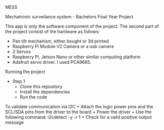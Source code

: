 MESS

Mechatronic surveilance system - Bachelors Final Year Project

This app is only the software component of the project.
The second part of the project consist of the hardware as follows:
+ Pan tilt mechanism, either bought or 3d printed
+ Raspberry Pi Module V2 Camera or a usb camera
+ 2 Servos
+ Raspberry Pi, Jetson Nano or other similar computing platform
+ Adafruit servo driver. I used PCA9685.

Running the project
+ Step 1
    + Clone this repository
    + Install the dependencies
    + Run the code

To validate communication via I2C
    + Attach the logic power pins and the SCL/SDA pins from the driver to the board
    + Power the driver 
    + Use the following command: i2cdetect -y -r 1
    + Check for a valid positive output message